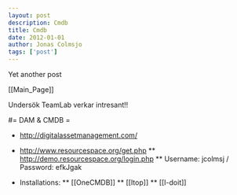 ```yaml
---
layout: post
description: Cmdb
title: Cmdb
date: 2012-01-01
author: Jonas Colmsjo
tags: ['post']
---
```


Yet another post





[[Main_Page]]


Undersök TeamLab  verkar intresant!!

#= DAM & CMDB =

* http://digitalassetmanagement.com/

* http://www.resourcespace.org/get.php
** http://demo.resourcespace.org/login.php
** Username: jcolmsj / Password: efkJgak

* Installations:
** [[OneCMDB]]
** [[Itop]]
** [[I-doit]]
